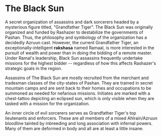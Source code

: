 # The Black Sun

  A secret organization of assassins and dark sorcerers headed by a mysterious figure titled, "Grandfather Tiger". The Black Sun was originally organized and funded by Rashazer to destabilize the governments of Pashan. Thus, the philosophy and symbology of the organization has a decidedly Azruun cast. However, the current Grandfather Tiger, an exceptionally-intelligent **rakshasa** named Ramaal, is more interested in the pursuit of wealth and power than in doing the bidding of a remote master. Under Ramal's leadership, Black Sun assassins frequently undertake missions for the highest bidder -- regardless of how this affects Rashazer's strategic goals in the region.
  
Assassins of The Black Sun are mostly recruited from the merchant and tradesman classes of the city-states of Pashan. They are trained in secret mountain camps and are sent back to their homes and occupations to be summoned as needed for nefarious missions. Initiates are marked with a chest-tattoo depicting an eclipsed sun, which is only visible when they are tasked with a mission for the organization.

An inner circle of evil sorcerers serves as Grandfather Tiger's top lieutenants and enforcers. These are all members of a mixed Ahlrain/Azruun bloodline tainted by inbreeding and long association with infernal powers. Many of them are deformed in body and all are at least a little insane.
